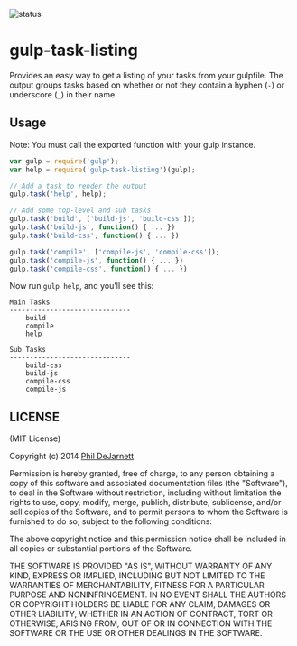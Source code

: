 ![status](https://secure.travis-ci.org/overzealous/gulp-task-listing.png?branch=master)

gulp-task-listing
=======

Provides an easy way to get a listing of your tasks from your gulpfile.  The output groups tasks based on whether or not they contain a hyphen (`-`) or underscore (`_`) in their name.

Usage
-----

Note: You must call the exported function with your gulp instance.

```js
var gulp = require('gulp');
var help = require('gulp-task-listing')(gulp);

// Add a task to render the output
gulp.task('help', help);

// Add some top-level and sub tasks
gulp.task('build', ['build-js', 'build-css']);
gulp.task('build-js', function() { ... })
gulp.task('build-css', function() { ... })

gulp.task('compile', ['compile-js', 'compile-css']);
gulp.task('compile-js', function() { ... })
gulp.task('compile-css', function() { ... })
```

Now run `gulp help`, and you'll see this:

```plain
Main Tasks
------------------------------
    build
    compile
    help

Sub Tasks
------------------------------
    build-css
    build-js
    compile-css
    compile-js
```


LICENSE
-------

(MIT License)

Copyright (c) 2014 [Phil DeJarnett](http://overzealous.com)

Permission is hereby granted, free of charge, to any person obtaining
a copy of this software and associated documentation files (the
"Software"), to deal in the Software without restriction, including
without limitation the rights to use, copy, modify, merge, publish,
distribute, sublicense, and/or sell copies of the Software, and to
permit persons to whom the Software is furnished to do so, subject to
the following conditions:

The above copyright notice and this permission notice shall be
included in all copies or substantial portions of the Software.

THE SOFTWARE IS PROVIDED "AS IS", WITHOUT WARRANTY OF ANY KIND,
EXPRESS OR IMPLIED, INCLUDING BUT NOT LIMITED TO THE WARRANTIES OF
MERCHANTABILITY, FITNESS FOR A PARTICULAR PURPOSE AND
NONINFRINGEMENT. IN NO EVENT SHALL THE AUTHORS OR COPYRIGHT HOLDERS BE
LIABLE FOR ANY CLAIM, DAMAGES OR OTHER LIABILITY, WHETHER IN AN ACTION
OF CONTRACT, TORT OR OTHERWISE, ARISING FROM, OUT OF OR IN CONNECTION
WITH THE SOFTWARE OR THE USE OR OTHER DEALINGS IN THE SOFTWARE.
